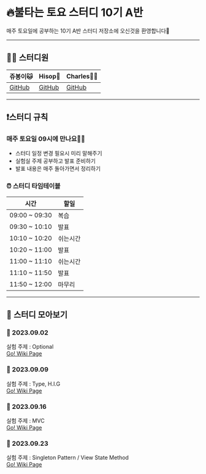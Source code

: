 # 🔥불타는 토요 스터디 10기 A반
매주 토요일에 공부하는 10기 A반 스터디 저장소에 오신것을 환영합니다👏

---
## 👋🏻 스터디원
|쥬봉이🐱|Hisop🐨|Charles🐻‍❄️|
|----|----|----|
|[GitHub](https://github.com/jyubong)|[GitHub](https://github.com/Hi-sop)|[GitHub](https://github.com/Charl-es)|

---
## ❗️스터디 규칙
### 매주 토요일 09시에 만나요👐🏻
+ 스터디 일정 변경 필요시 미리 말해주기
+ 실험실 주제 공부하고 발표 준비하기
+ 발표 내용은 매주 돌아가면서 정리하기

### ⏰ 스터디 타임테이블
|시간|할일|
|----|----|
|09:00 ~ 09:30|복습|
|09:30 ~ 10:10|발표|
|10:10 ~ 10:20|쉬는시간|
|10:20 ~ 11:00|발표|
|11:00 ~ 11:10|쉬는시간|
|11:10 ~ 11:50|발표|
|11:50 ~ 12:00|마무리|

---
## 📝 스터디 모아보기
### 🔎 2023.09.02
실험 주제 : Optional   
[Go! Wiki Page](https://github.com/jyubong/Study10-A/wiki/Week1)

### 🔎 2023.09.09
실험 주제 : Type, H.I.G   
[Go! Wiki Page](https://github.com/jyubong/Study10-A/wiki/Week2)

### 🔎 2023.09.16
실험 주제 : MVC   
[Go! Wiki Page](https://github.com/jyubong/Study10-A/wiki/Week3)

### 🔎 2023.09.23
실험 주제 : Singleton Pattern / View State Method  
[Go! Wiki Page](https://github.com/jyubong/Study10-A/wiki/Week4)
